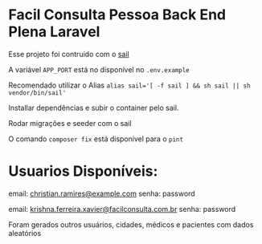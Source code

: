 # Facil Consulta Pessoa Back End Plena Laravel

Esse projeto foi contruido com o [sail](https://laravel.com/docs/10.x/sail)

A variável `APP_PORT` está no disponível no `.env.example`

Recomendado utilizar o Alias
`alias sail='[ -f sail ] && sh sail || sh vendor/bin/sail'`

Installar dependências e subir o container pelo sail.

Rodar migrações e seeder com o sail

O comando `composer fix` está disponível para o `pint`

# Usuarios Disponíveis:

email: christian.ramires@example.com
senha: password

email: krishna.ferreira.xavier@facilconsulta.com.br
senha: password

Foram gerados outros usuários, cidades, médicos e pacientes com dados aleatórios